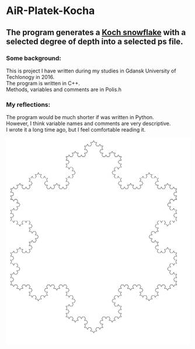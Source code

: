 # AiR-Platek-Kocha

## The program generates a [Koch snowflake](https://en.wikipedia.org/wiki/Koch_snowflake "Wikipedia about Koch snowflake") with a selected degree of depth into a selected ps file.

### Some background:

   This  is project I have written during my studies in Gdansk University of Techlonogy in 2016.  
   The program is written in C++.  
   Methods, variables and comments are in Polis.h  


### My reflections:

   The program would be much shorter if was written in Python.  
   However, I think variable names and comments are very descriptive.  
   I wrote it a long time ago, but I feel comfortable reading it.  

![](https://github.com/ArekSzreiber/AiR-Platek-Kocha/blob/master/Koch-snowflake.jpg "Koch snowflake generated by the program")
